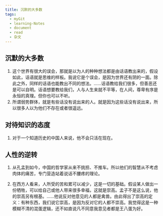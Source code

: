 ```yaml
---
title: 沉默的大多数
tags:
  - myGit
  - learning-Notes
  - document
  - read
  - 杂文
---
```


## 沉默的大多数

1. 这个世界有很大的误会，那就是以为人的种种想法都是由话语教出来的，假设如此，话语就是思维的样板。我说它是个误会，是因为世界还有阴的一面。除此之外，同样的话语也能教出不同的想法。……话语教给我们很多，但善恶还是可以自明。话语想要教给我们，人与人生来就不平等，在人间，尊卑有序是永恒的真理。但你也可以不听。
2. 所谓弱势群体，就是有些话没有说出来的人。就是因为这些话没有说出来，所以很多人以为他们不存在或者很遥远。

## 对待知识的态度

1. 对于一个知道历史的中国人来说，他不会只活在现在。

## 人性的逆转

1. 从孔孟到如今，中国的哲学家从来不挑担、不推车。所以他们的智慧从不考虑肉体的痛苦，专门营造站着说话不腰疼的理论。

2. 在西方人看来，人所受的苦和累可以减少，这是一切的基础。假设某人做出一份牺牲，可以给自己或他人带来很多幸福，这就是崇高。孟子不是这么说，他的崇高另有根基。……他说反对他意见的人都是禽兽。由此得出了崇高的定义：有种东西，我们说它崇高，是因为反对它的人都不崇高。我觉得这是一种模糊不清的混蛋逻辑，还不如直说凡不同意我意见者都是王八蛋为好。